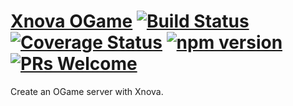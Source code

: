# [Xnova OGame](http://xnova.io/ogame/) [![Build Status](https://img.shields.io/travis/xnova/ogame/master.svg?style=flat)](https://travis-ci.org/xnova/ogame) [![Coverage Status](https://img.shields.io/coveralls/xnova/ogame/master.svg?style=flat)](https://coveralls.io/github/xnova/ogame?branch=master) [![npm version](https://img.shields.io/npm/v/ogame.svg?style=flat)](https://www.npmjs.com/package/ogame) [![PRs Welcome](https://img.shields.io/badge/PRs-welcome-brightgreen.svg)](CONTRIBUTING.md#pull-requests)

Create an OGame server with Xnova.
